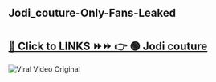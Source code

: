 
 ## Jodi_couture-Only-Fans-Leaked

# <h2><a href="https://clipsfans.com/Jodi_couture&ref=git">🔗 Click to LINKS ⏩⏩ 👉 🟢 Jodi couture </a></h2>

<a href="https://clipsfans.com/Jodi_couture&ref=git" rel="nofollow" data-target="animated-image.originalLink"><img src="https://i.ibb.co.com/xMMVF88/686577567.gif" alt="Viral Video Original" style="max-width: 100%; display: inline-block;" data-target="animated-image.originalImage"></a>
